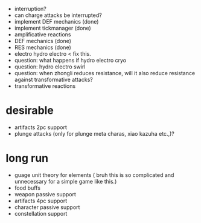 - interruption?
- can charge attacks be interrupted?
- implement DEF mechanics (done)
- implement tickmanager (done)
- amplificative reactions
- DEF mechanics (done)
- RES mechanics (done)
- electro hydro electro < fix this.
- question: what happens if hydro electro cryo
- question: hydro electro swirl
- question: when zhongli reduces resistance, will it also reduce resistance against transformative attacks?
- transformative reactions 



# desirable
- artifacts 2pc support
- plunge attacks (only for plunge meta charas, xiao kazuha etc.,)?


# long run
- guage unit theory for elements ( bruh this is so complicated and 
  unnecessary for a simple game like this.)
- food buffs
- weapon passive support
- artifacts 4pc support
- character passive support
- constellation support
